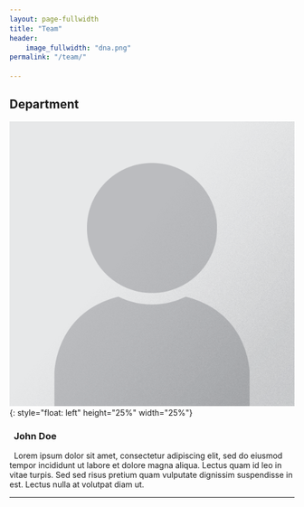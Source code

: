 ```yaml
---
layout: page-fullwidth
title: "Team"
header:
    image_fullwidth: "dna.png"
permalink: "/team/"

---
```


## Department

![image](/images/Portrait_Placeholder.png){: style="float: left" height="25%" width="25%"}

### &nbsp; John Doe
  &nbsp; Lorem ipsum dolor sit amet, consectetur adipiscing elit, sed do eiusmod tempor incididunt ut labore et dolore magna aliqua. 
  Lectus quam id leo in vitae turpis. Sed sed risus pretium quam vulputate dignissim suspendisse in est. Lectus nulla at volutpat diam ut.

---